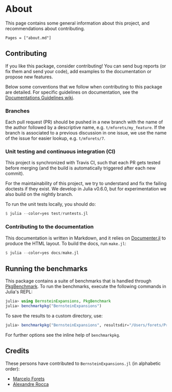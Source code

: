 # About

This page contains some general information about this project, and recommendations
about contributing.

```@contents
Pages = ["about.md"]
```

## Contributing

If you like this package, consider contributing! You can send bug reports (or fix them
and send your code), add examples to the documentation or propose new features.

Below some conventions that we follow when contributing
to this package are detailed. For specific guidelines on documentation, see the [Documentations Guidelines wiki](https://github.com/JuliaReach/LazySets.jl/wiki/Documentation-Guidelines).

### Branches

Each pull request (PR) should be pushed in a new branch with the name of the author
followed by a descriptive name, e.g. `t/mforets/my_feature`. If the branch is
associated to a previous discussion in one issue, we use the name of the issue for easier
lookup, e.g. `t/mforets/7`.

### Unit testing and continuous integration (CI)

This project is synchronized with Travis CI, such that each PR gets tested
before merging (and the build is automatically triggered after each new commit).

For the maintainability of this project, we try to understand and fix the failing
doctests if they exist. We develop in Julia v0.6.0, but for experimentation
we also build on the nightly branch.

To run the unit tests locally, you should do:

```julia
$ julia --color=yes test/runtests.jl
```

### Contributing to the documentation

This documentation is written in Markdown, and it relies on
[Documenter.jl](https://github.com/JuliaDocs/Documenter.jl) to produce the HTML
layout. To build the docs, run `make.jl`:

```julia
$ julia --color=yes docs/make.jl
```

## Running the benchmarks

This package contains a suite of benchmarks that is handled through
[PkgBenchmark](https://github.com/JuliaCI/PkgBenchmark.jl). To run the benchmarks,
execute the following commands in Julia's REPL:

```julia
julia> using BernsteinExpansions, PkgBenchmark
julia> benchmarkpkg("BernsteinExpansions")
```

To save the results to a custom directory, use:

```julia
julia> benchmarkpkg("BernsteinExpansions", resultsdir="/Users/forets/Projects")
```

For further options see the inline help of `benchmarkpkg`.

## Credits

These persons have contributed to `BernsteinExpansions.jl` (in alphabetic order):

- [Marcelo Forets](http://main.marcelo-forets.fr)
- [Alexandre Rocca](http://www-verimag.imag.fr/~rocca/)
